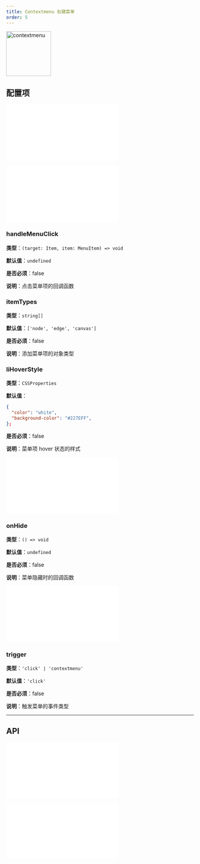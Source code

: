 ```yaml
---
title: Contextmenu 右键菜单
order: 5
---
```


<img alt="contextmenu" src="https://mdn.alipayobjects.com/huamei_qa8qxu/afts/img/A*665CS41sG2oAAAAAAAAAAAAADmJ7AQ/original" height='120'/>

## 配置项

<embed src="../../common/IPluginBaseConfig.zh.md"></embed>

<embed src="../../common/PluginGetContent.zh.md"></embed>

### handleMenuClick

**类型**：`(target: Item, item: MenuItem) => void`

**默认值**：`undefined`

**是否必须**：false

**说明**：点击菜单项的回调函数

### itemTypes

**类型**：`string[]`

**默认值**：`['node', 'edge', 'canvas']`

**是否必须**：false

**说明**：添加菜单项的对象类型

### liHoverStyle

**类型**：`CSSProperties`

**默认值**：

```json
{
  "color": "white",
  "background-color": "#227EFF",
};
```

**是否必须**：false

**说明**：菜单项 hover 状态的样式

<embed src="../../common/PluginLoadingContent.zh.md"></embed>

### onHide

**类型**：`() => void`

**默认值**：`undefined`

**是否必须**：false

**说明**：菜单隐藏时的回调函数

<embed src="../../common/PluginShouldBegin.zh.md"></embed>

### trigger

**类型**：`'click' | 'contextmenu'`

**默认值**：`'click'`

**是否必须**：false

**说明**：触发菜单的事件类型

---

## API

<embed src="../../common/PluginAPIDestroy.zh.md"></embed>

<embed src="../../common/IG6GraphEvent.zh.md"></embed>

